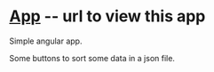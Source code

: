 # [App](http://owalk.github.io) -- url to view this app
Simple angular app. 

Some buttons to sort some data in a json file.
